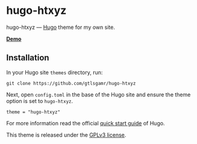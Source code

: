 # hugo-htxyz

hugo-htxyz — [Hugo](https://gohugo.io/) theme for my own site.

**[Demo](https://hitarththummar.xyz)**

## Installation

In your Hugo site `themes` directory, run:

```
git clone https://github.com/gtlsgamr/hugo-htxyz
```

Next, open `config.toml` in the base of the Hugo site and ensure the theme option is set to `hugo-htxyz`.

```
theme = "hugo-htxyz"
```

For more information read the official [quick start guide](https://gohugo.io/getting-started/quick-start/) of Hugo.


This theme is released under the [GPLv3 license](https://github.com/Vimux/blank/blob/master/LICENSE).
